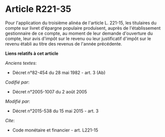# Article R221-35

Pour l'application du troisième alinéa de l'article L. 221-15, les titulaires du compte sur livret d'épargne populaire
produisent, auprès de l'établissement gestionnaire de ce compte, au moment de leur demande d'ouverture du compte, leur avis
d'impôt sur le revenu ou leur justificatif d'impôt sur le revenu établi au titre des revenus de l'année précédente.

**Liens relatifs à cet article**

_Anciens textes_:

  - Décret n°82-454 du 28 mai 1982 - art. 3 (Ab)

_Codifié par_:

  - Décret n°2005-1007 du 2 août 2005

_Modifié par_:

  - Décret n°2015-538 du 15 mai 2015 - art. 3

_Cite_:

  - Code monétaire et financier - art. L221-15
